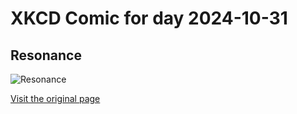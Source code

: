 
# XKCD Comic for day 2024-10-31

## Resonance

![Resonance](https://imgs.xkcd.com/comics/resonance.png "It's really hard to control the frequency, actually.")

[Visit the original page](https://xkcd.com/228/)
